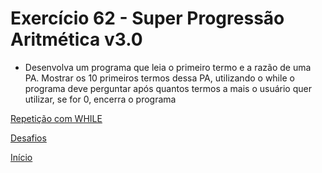 # Exercício 62 - Super Progressão Aritmética v3.0

- Desenvolva um programa que leia o primeiro termo e a razão de uma PA. Mostrar os 10 primeiros termos dessa PA, utilizando o while o programa deve perguntar após quantos termos a mais o usuário quer utilizar, se for 0, encerra o programa

[Repetição com WHILE](https://github.com/NandesLima/python-codigos/tree/master/desafios/06.%20Repeti%C3%A7%C3%B5es%20com%20WHILE)

[Desafios](https://github.com/NandesLima/python-codigos/tree/master/desafios)

[Início](https://github.com/NandesLima/python-codigos)